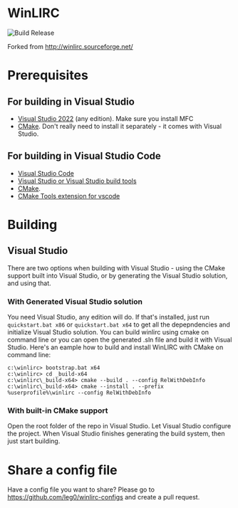 # WinLIRC

![Build Release](https://github.com/leg0/WinLIRC/workflows/Build%20Release/badge.svg?branch=master)

Forked from http://winlirc.sourceforge.net/

# Prerequisites

## For building in Visual Studio 
  * [Visual Studio 2022](https://visualstudio.microsoft.com/) (any edition). Make sure you install MFC
  * [CMake](https://cmake.org/download/). Don't really need to install it separately - it comes with Visual Studio.

## For building in Visual Studio Code
  * [Visual Studio Code](https://code.visualstudio.com/)
  * [Visual Studio or Visual Studio build tools](https://visualstudio.microsoft.com/)
  * [CMake](https://cmake.org/download/). 
  * [CMake Tools extension for vscode](https://marketplace.visualstudio.com/items?itemName=ms-vscode.cmake-tools)

# Building

## Visual Studio

There are two options when building with Visual Studio - using the CMake support built into Visual Studio, or
by generating the Visual Studio solution, and using that.

### With Generated Visual Studio solution
You need Visual Studio, any edition will do. If that's installed, just run `quickstart.bat x86` or `quickstart.bat x64`
to get all the depepndencies and initialize Visual Studio solution. You can build winlirc using cmake on command line
or you can open the generated .sln file and build it with Visual Studio. Here's an eample how to build and install
WinLIRC with CMake on command line:

    c:\winlirc> bootstrap.bat x64
    c:\winlirc> cd _build-x64
    c:\winlirc\_build-x64> cmake --build . --config RelWithDebInfo
    c:\winlirc\_build-x64> cmake --install . --prefix %userprofile%\winlirc --config RelWithDebInfo

### With built-in CMake support
Open the root folder of the repo in Visual Studio. Let Visual Studio configure the project. When
Visual Studio finishes generating the build system, then just start building.

# Share a config file

Have a config file you want to share? Please go to https://github.com/leg0/winlirc-configs and create a pull request.
